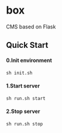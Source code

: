 box
===
CMS based on Flask

## Quick Start

#### 0.Init environment
`sh init.sh`


#### 1.Start server
`sh run.sh start`



#### 2.Stop server
`sh run.sh stop`